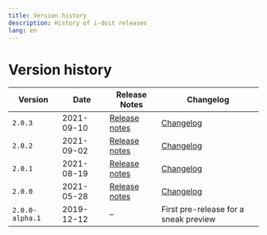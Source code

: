 ```yaml
---
title: Version history
description: History of i-doit releases
lang: en
---
```


# Version history

| Version           | Date          | Release Notes | Changelog |
| ----------------- | ------------- | ------------- | --------- |
| `2.0.3`           | 2021-09-10    | [Release notes](release-notes/v2.0.3.md)  | [Changelog](changelog.md#200-2021-09-10)  |
| `2.0.2`           | 2021-09-02    | [Release notes](release-notes/v2.0.2.md)  | [Changelog](changelog.md#200-2021-09-02)  |
| `2.0.1`           | 2021-08-19    | [Release notes](release-notes/v2.0.1.md)  | [Changelog](changelog.md#200-2021-08-19)  |
| `2.0.0`           | 2021-05-28    | [Release notes](release-notes/v2.0.0.md)  | [Changelog](changelog.md#200-2021-05-28)  |
| `2.0.0-alpha.1`   | 2019-12-12    | –             | First pre-release for a sneak preview |
